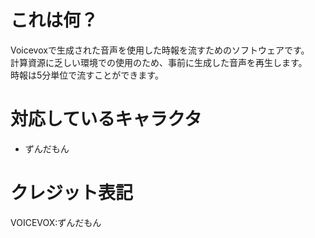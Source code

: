 # これは何？
Voicevoxで生成された音声を使用した時報を流すためのソフトウェアです。  
計算資源に乏しい環境での使用のため、事前に生成した音声を再生します。  
時報は5分単位で流すことができます。

# 対応しているキャラクタ
- ずんだもん

# クレジット表記
VOICEVOX:ずんだもん  